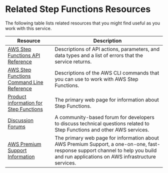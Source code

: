 # Related Step Functions Resources<a name="related-resources"></a>

The following table lists related resources that you might find useful as you work with this service\.


| Resource | Description | 
| --- | --- | 
|  [AWS Step Functions API Reference](http://docs.aws.amazon.com/step-functions/latest/apireference/)  |  Descriptions of API actions, parameters, and data types and a list of errors that the service returns\.  | 
|  [AWS Step Functions Command Line Reference](http://docs.aws.amazon.com/cli/latest/reference/stepfunctions/)  |  Descriptions of the AWS CLI commands that you can use to work with AWS Step Functions\.  | 
| [Product information for Step Functions](https://aws.amazon.com/step-functions) | The primary web page for information about Step Functions\. | 
| [Discussion Forums](https://forums.aws.amazon.com/) | A community\-based forum for developers to discuss technical questions related to Step Functions and other AWS services\. | 
| [AWS Premium Support Information](https://aws.amazon.com/premiumsupport/) | The primary web page for information about AWS Premium Support, a one\-on\-one, fast\-response support channel to help you build and run applications on AWS infrastructure services\. | 